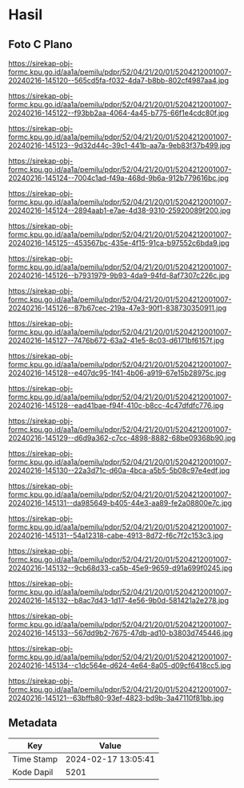# Hasil

## Foto C Plano

https://sirekap-obj-formc.kpu.go.id/aa1a/pemilu/pdpr/52/04/21/20/01/5204212001007-20240216-145120--565cd5fa-f032-4da7-b8bb-802cf4987aa4.jpg

https://sirekap-obj-formc.kpu.go.id/aa1a/pemilu/pdpr/52/04/21/20/01/5204212001007-20240216-145122--f93bb2aa-4064-4a45-b775-66f1e4cdc80f.jpg

https://sirekap-obj-formc.kpu.go.id/aa1a/pemilu/pdpr/52/04/21/20/01/5204212001007-20240216-145123--9d32d44c-39c1-441b-aa7a-9eb83f37b499.jpg

https://sirekap-obj-formc.kpu.go.id/aa1a/pemilu/pdpr/52/04/21/20/01/5204212001007-20240216-145124--7004c1ad-f49a-468d-9b6a-912b779616bc.jpg

https://sirekap-obj-formc.kpu.go.id/aa1a/pemilu/pdpr/52/04/21/20/01/5204212001007-20240216-145124--2894aab1-e7ae-4d38-9310-25920089f200.jpg

https://sirekap-obj-formc.kpu.go.id/aa1a/pemilu/pdpr/52/04/21/20/01/5204212001007-20240216-145125--453567bc-435e-4f15-91ca-b97552c6bda9.jpg

https://sirekap-obj-formc.kpu.go.id/aa1a/pemilu/pdpr/52/04/21/20/01/5204212001007-20240216-145126--b7931979-9b93-4da9-94fd-8af7307c226c.jpg

https://sirekap-obj-formc.kpu.go.id/aa1a/pemilu/pdpr/52/04/21/20/01/5204212001007-20240216-145126--87b67cec-219a-47e3-90f1-838730350911.jpg

https://sirekap-obj-formc.kpu.go.id/aa1a/pemilu/pdpr/52/04/21/20/01/5204212001007-20240216-145127--7476b672-63a2-41e5-8c03-d6171bf6157f.jpg

https://sirekap-obj-formc.kpu.go.id/aa1a/pemilu/pdpr/52/04/21/20/01/5204212001007-20240216-145128--e407dc95-1f41-4b06-a919-67e15b28975c.jpg

https://sirekap-obj-formc.kpu.go.id/aa1a/pemilu/pdpr/52/04/21/20/01/5204212001007-20240216-145128--ead41bae-f94f-410c-b8cc-4c47dfdfc776.jpg

https://sirekap-obj-formc.kpu.go.id/aa1a/pemilu/pdpr/52/04/21/20/01/5204212001007-20240216-145129--d6d9a362-c7cc-4898-8882-68be09368b90.jpg

https://sirekap-obj-formc.kpu.go.id/aa1a/pemilu/pdpr/52/04/21/20/01/5204212001007-20240216-145130--22a3d71c-d60a-4bca-a5b5-5b08c97e4edf.jpg

https://sirekap-obj-formc.kpu.go.id/aa1a/pemilu/pdpr/52/04/21/20/01/5204212001007-20240216-145131--da985649-b405-44e3-aa89-fe2a08800e7c.jpg

https://sirekap-obj-formc.kpu.go.id/aa1a/pemilu/pdpr/52/04/21/20/01/5204212001007-20240216-145131--54a12318-cabe-4913-8d72-f6c7f2c153c3.jpg

https://sirekap-obj-formc.kpu.go.id/aa1a/pemilu/pdpr/52/04/21/20/01/5204212001007-20240216-145132--9cb68d33-ca5b-45e9-9659-d91a699f0245.jpg

https://sirekap-obj-formc.kpu.go.id/aa1a/pemilu/pdpr/52/04/21/20/01/5204212001007-20240216-145132--b8ac7d43-1d17-4e56-9b0d-581421a2e278.jpg

https://sirekap-obj-formc.kpu.go.id/aa1a/pemilu/pdpr/52/04/21/20/01/5204212001007-20240216-145133--567dd9b2-7675-47db-ad10-b3803d745446.jpg

https://sirekap-obj-formc.kpu.go.id/aa1a/pemilu/pdpr/52/04/21/20/01/5204212001007-20240216-145134--c1dc564e-d624-4e64-8a05-d09cf6418cc5.jpg

https://sirekap-obj-formc.kpu.go.id/aa1a/pemilu/pdpr/52/04/21/20/01/5204212001007-20240216-145121--63bffb80-93ef-4823-bd9b-3a47110f81bb.jpg


## Metadata

| Key        | Value               |
| ---------- | ------------------- |
| Time Stamp | 2024-02-17 13:05:41 |
| Kode Dapil | 5201                |




